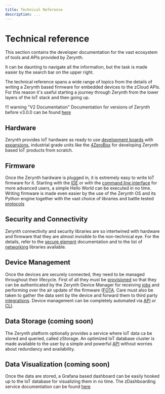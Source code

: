 ```yaml
---
title: Technical Reference
description: ...
---
```


# Technical reference

This section contains the developer documentation for the vast ecosystem of tools and APIs provided by Zerynth.

It can be daunting to navigate all the information, but the task is made easier by the search bar on the upper right.

The technical reference spans a wide range of topics from the details of writing a Zerynth based firmware for embedded devices to the zCloud APIs. For this reason it's useful starting a journey through Zerynth from the lower layers of the IoT stack and then going up.

!!! warning "V2 Documentation"
    Documentation for versions of Zerynth before v3.0.0 can be found <a href="https://docsv2.zerynth.com" target="_blank">here</a>


## Hardware

Zerynth provides IoT hardware as ready to use [development boards](../hardware/index.md) with [expansions](../hardware/index.md/#modular-expansion-system), industrial grade units like the [4ZeroBox](../hardware/4ZeroBox.md) for developing Zerynth based IoT products from scratch.

## Firmware

Once the Zerynth hardware is plugged in, it is extremely easy to write IoT firmware for it. Starting with the [IDE](vscode/index.md) or with the [command line interface](cli/ztc/index.md) for more advanced users, a simple Hello World can be executed in no time.
Writing firmware is made even easier by the use of the Zerynth OS and its Python engine together with the vast choice of libraries and battle tested [protocols](libs/protocols/index.md)

## Security and Connectivity

Zerynth connectivity and security libraries are so intertwined with hardware and firmware that they are almost invisible to the non-technical eye. For the details, refer to the [secure element](libs/crypto/index.md) documentation and to the list of [networking](libs/networking/index.md) libraries available.

## Device Management

Once the devices are securely connected, they need to be managed throughout their lifecycle. First of all they must be [provisioned](../gettingstarted/index.md#3-prepare-the-device-for-the-cloud) so that they can be authenticated by the Zerynth Device Manager for receiving [jobs](../zCloud/zdm_intro.md) and performing over the air update of the firmware ([FOTA](../zCloud/FOTA.md). Care must also be taken to gather the data sent by the device and forward them to third party [integrations](../zCloud/zdm_intro.md). Device management can be completely automated via [API](api/zdm/index.md) or [CLI](cli/zdm/index.md).

## Data Storage (coming soon)

The Zerynth platform optionally provides a service where IoT data ca be stored and queried, called zStorage. An optimized IoT database cluster is made available to the user by a simple and powerful [API](api/zstorage/index.md) without worries about redundancy and availability.

## Data Visualization (coming soon)

Once the data are stored, a Grafana based dashboard can be easily hooked up to the IoT database for visualizing them in no time. The zDashboarding service documentation can be found [here](../zCloud/zdashboard_intro.md)




